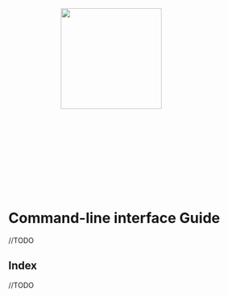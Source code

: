 <img src="" align="right" width="200" height="200" style="padding:200px;"/>

# Command-line interface Guide

//TODO

## Index

//TODO
